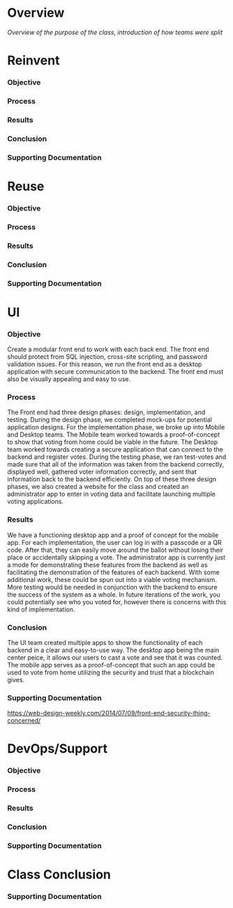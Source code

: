 # Overview
_Overview of the purpose of the class, introduction of how teams were split_

# Reinvent
### Objective


### Process


### Results


### Conclusion

### Supporting Documentation


# Reuse
### Objective


### Process


### Results


### Conclusion

### Supporting Documentation

# UI
### Objective
Create a modular front end to work with each back end. The front end should protect from SQL injection, cross-site scripting, and password validation issues. For this reason, we run the front end as a desktop application with secure communication to the backend. The front end must also be visually appealing and easy to use. 

### Process
The Front end had three design phases: design, implementation, and testing. During the design phase, we completed mock-ups for potential application designs. For the implementation phase, we broke up into Mobile and Desktop teams. The Mobile team worked towards a proof-of-concept to show that voting from home could be viable in the future. The Desktop team worked towards creating a secure application that can connect to the backend and register votes. During the testing phase, we ran test-votes and made sure that all of the information was taken from the backend correctly, displayed well, gathered voter information correctly, and sent that information back to the backend efficiently. On top of these three design phases, we also created a website for the class and created an administrator app to enter in voting data and facilitate launching multiple voting applications.

### Results
We have a functioning desktop app and a proof of concept for the mobile app. For each implementation, the user can log in with a passcode or a QR code. After that, they can easily move around the ballot without losing their place or accidentally skipping a vote. The administrator app is currently just a mode for demonstrating these features from the backend as well as facilitating the demonstration of the features of each backend. With some additional work, these could be spun out into a viable voting mechanism. More testing would be needed in conjunction with the backend to ensure the success of the system as a whole. In future iterations of the work, you could potentially see who you voted for, however there is concerns with this kind of implementation. 

### Conclusion
The UI team created multiple apps to show the functionality of each backend in a clear and easy-to-use way. The desktop app being the main center peice, it allows our users to cast a vote and see that it was counted. The mobile app serves as a proof-of-concept that such an app could be used to vote from home utilizing the security and trust that a blockchain gives. 

### Supporting Documentation
https://web-design-weekly.com/2014/07/09/front-end-security-thing-concerned/

# DevOps/Support
### Objective


### Process


### Results


### Conclusion

### Supporting Documentation

# Class Conclusion


### Supporting Documentation
